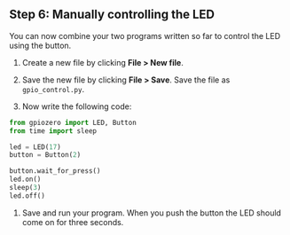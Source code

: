 ## Step 6: Manually controlling the LED

You can now combine your two programs written so far to control the LED using the button.

1. Create a new file by clicking **File > New file**.

1. Save the new file by clicking **File > Save**. Save the file as `gpio_control.py`.

1. Now write the following code:

  ```python
  from gpiozero import LED, Button
  from time import sleep
  
  led = LED(17)
  button = Button(2)
  
  button.wait_for_press()
  led.on()
  sleep(3)
  led.off()
  ```
	
1. Save and run your program. When you push the button the LED should come on for three seconds.
